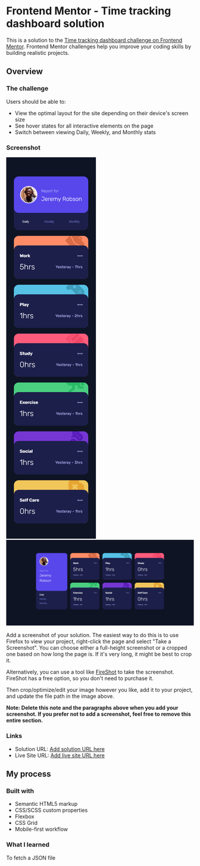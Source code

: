 # Frontend Mentor - Time tracking dashboard solution

This is a solution to the [Time tracking dashboard challenge on Frontend Mentor](https://www.frontendmentor.io/challenges/time-tracking-dashboard-UIQ7167Jw). Frontend Mentor challenges help you improve your coding skills by building realistic projects. 

## Overview

### The challenge

Users should be able to:

- View the optimal layout for the site depending on their device's screen size
- See hover states for all interactive elements on the page
- Switch between viewing Daily, Weekly, and Monthly stats

### Screenshot

![](./screenshots/Screen%20Shot%202022-01-21%20at%2009.18.13.png)
![](./screenshots/Screenshot%202022-01-21%20at%2008-18-54%20Frontend%20Mentor%20Time%20tracking%20dashboard.png)

Add a screenshot of your solution. The easiest way to do this is to use Firefox to view your project, right-click the page and select "Take a Screenshot". You can choose either a full-height screenshot or a cropped one based on how long the page is. If it's very long, it might be best to crop it.

Alternatively, you can use a tool like [FireShot](https://getfireshot.com/) to take the screenshot. FireShot has a free option, so you don't need to purchase it. 

Then crop/optimize/edit your image however you like, add it to your project, and update the file path in the image above.

**Note: Delete this note and the paragraphs above when you add your screenshot. If you prefer not to add a screenshot, feel free to remove this entire section.**

### Links

- Solution URL: [Add solution URL here](https://www.frontendmentor.io/challenges/time-tracking-dashboard-UIQ7167Jw/hub/timetrackingdashboard-bgXWw4HI1)
- Live Site URL: [Add live site URL here](https://trusting-sinoussi-be9572.netlify.app/)

## My process

### Built with

- Semantic HTML5 markup
- CSS/SCSS custom properties
- Flexbox
- CSS Grid
- Mobile-first workflow


### What I learned

To fetch a JSON file
